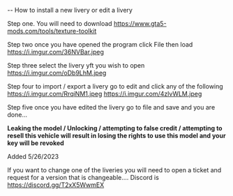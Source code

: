 -- How to install a new livery or edit a livery

Step one. You will need to download https://www.gta5-mods.com/tools/texture-toolkit

Step two once you have opened the program click File then load https://i.imgur.com/36NVBar.jpeg

Step three select the livery yft you wish to open https://i.imgur.com/oDb9LhM.jpeg

Step four to import / export a livery go to edit and click any of the following https://i.imgur.com/RrqiNM1.jpeg https://i.imgur.com/4zlvWLM.jpeg

Step five once you have edited the livery go to file and save and you are done...

**Leaking the model / Unlocking / attempting to false credit / attempting to resell this vehicle will result in losing the rights to use this model and your key will be revoked**

Added 5/26/2023

If you want to change one of the liveries you will need to open a ticket and request for a version that is changeable.... Discord is https://discord.gg/T2xX5WwmEX
